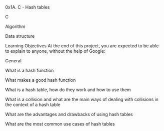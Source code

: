 
0x1A. C - Hash tables

C

Algorithm

Data structure

Learning Objectives
At the end of this project, you are expected to be able to explain to anyone, without the help of Google:


General

What is a hash function

What makes a good hash function

What is a hash table, how do they work and how to use them

What is a collision and what are the main ways of dealing with collisions in the context of a hash table

What are the advantages and drawbacks of using hash tables

What are the most common use cases of hash tables

